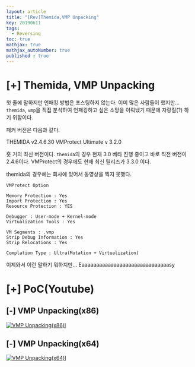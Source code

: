 ```yaml
---
layout: article
title: "[Rev]Themida,VMP Unpacking"
key: 20190611
tags:
  - Reversing
toc: true
mathjax: true
mathjax_autoNumber: true
published : true
---
```


# [+] Themida, VMP Unpacking

<!--more-->

첫 줄에 말하지만 언패킹 방법은 포스팅하지 않는다. 이미 많은 사람들이 했지만... `themida`, `vmp`을 직접 분석하여 언패킹하고 싶은 소망을 이뤄냈기 때문에 자랑질(?) 하기 위함이다.

패커 버전은 다음과 같다.

THEMIDA v2.4.6.30
VMProtect Ultimate v 3.2.0

훗 거의 최신 버전이다. `themida`의 경우 현재 3.0 베타 진행 중이고 바로 직전 버전이 2.4.6이다.
VMProtect의 경우에도 현재 최신 릴리즈가 3.3.0 이다.

themida의 경우에는 회사에 있어서 동영상을 찍지 못했다.

```
VMProtect Option

Memory Protection : Yes
Import Protection : Yes
Resource Protection : YES

Debugger : User-mode + Kernel-mode
Virtualization Tools : Yes

VM Segments : .vmp
Strip Debug Information : Yes
Strip Relocations : Yes

Complation Type : Ultra(Mutation + Virtualization)
```



이제와서 이런 말하기 뭐하지만... Eaaaaaaaaaaaaaaaaaaaaaaaaaaaaaasy

# [+] PoC(Youtube)

## [-] VMP Unpacking(x86)

  [![VMP Unpacking(x86)l](http://img.youtube.com/vi/QLw9lMz7SkA/0.jpg)](https://youtu.be/QLw9lMz7SkA?t=0s) 

## [-] VMP Unpacking(x64)

  [![VMP Unpacking(x64)l](http://img.youtube.com/vi/I4WoM1d0XeM/0.jpg)](https://youtu.be/I4WoM1d0XeM?t=0s) 

